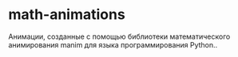 # math-animations
Анимации, созданные с помощью библиотеки математического анимирования manim для языка программирования Python..
